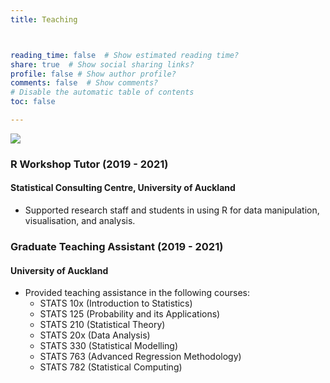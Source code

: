 ```yaml
---
title: Teaching



reading_time: false  # Show estimated reading time?
share: true  # Show social sharing links?
profile: false # Show author profile?
comments: false  # Show comments?
# Disable the automatic table of contents
toc: false

---
```


![](/assets/media/sand.jpg)

### R Workshop Tutor (2019 - 2021)
#### Statistical Consulting Centre, University of Auckland
-  Supported research staff and students in using R for data manipulation, visualisation, and analysis.

### Graduate Teaching Assistant (2019 - 2021)
#### University of Auckland
- Provided teaching assistance in the following courses:
  - STATS 10x (Introduction to Statistics)
  - STATS 125 (Probability and its Applications)
  - STATS 210 (Statistical Theory)
  - STATS 20x (Data Analysis)
  - STATS 330 (Statistical Modelling)
  - STATS 763 (Advanced Regression Methodology)
  - STATS 782 (Statistical Computing)